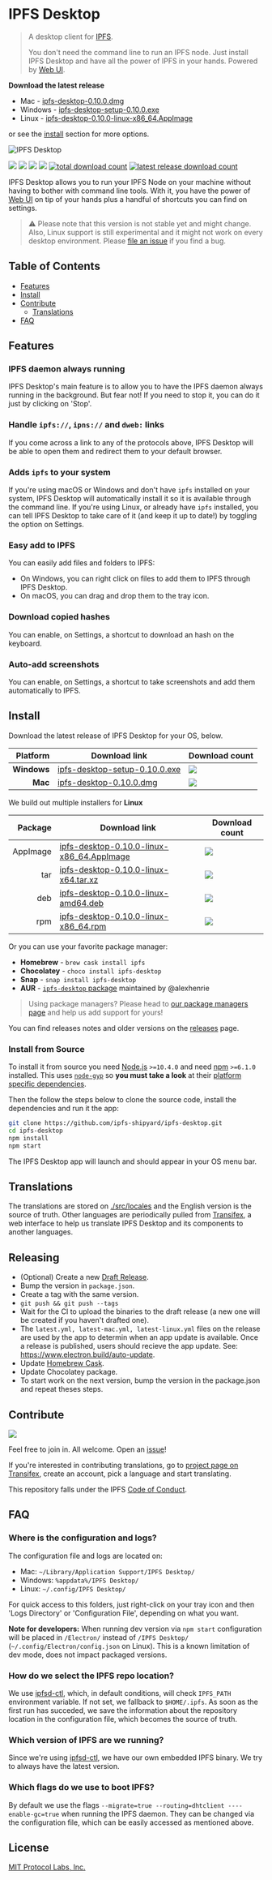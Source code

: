 # IPFS Desktop

> A desktop client for [IPFS](https://ipfs.io).
>
> You don't need the command line to run an IPFS node. Just install IPFS Desktop and have all the power of IPFS in your hands. Powered by [Web UI](https://github.com/ipfs-shipyard/ipfs-webui).

**Download the latest release**

- Mac - [ipfs-desktop-0.10.0.dmg](https://github.com/ipfs-shipyard/ipfs-desktop/releases/download/v0.10.0/ipfs-desktop-0.10.0.dmg)
- Windows - [ipfs-desktop-setup-0.10.0.exe](https://github.com/ipfs-shipyard/ipfs-desktop/releases/download/v0.10.0/ipfs-desktop-setup-0.10.0.exe)
- Linux - [ipfs-desktop-0.10.0-linux-x86_64.AppImage](https://github.com/ipfs-shipyard/ipfs-desktop/releases/download/v0.10.0/ipfs-desktop-0.10.0-linux-x86_64.AppImage)

or see the [install](#install) section for more options.

![IPFS Desktop](https://user-images.githubusercontent.com/157609/55424318-426b1680-5580-11e9-93ec-ec261879367f.jpg)

[![](https://img.shields.io/badge/made%20by-Protocol%20Labs-blue.svg?style=flat-square)](https://protocol.ai/)
[![](https://img.shields.io/badge/project-IPFS-blue.svg?style=flat-square)](http://ipfs.io/)
[![](https://img.shields.io/badge/freenode-%23ipfs-blue.svg?style=flat-square)](http://webchat.freenode.net/?channels=%23ipfs)
[![](https://david-dm.org/ipfs-shipyard/ipfs-desktop.svg?style=flat-square)](https://david-dm.org/ipfs-shipyard/ipfs-desktop)
[![total download count](https://img.shields.io/github/downloads/ipfs-shipyard/ipfs-desktop/total.svg?style=flat-square)](https://github.com/ipfs-shipyard/ipfs-desktop/releases)
[![latest release download count](https://img.shields.io/github/downloads-pre/ipfs-shipyard/ipfs-desktop/v0.10.0/total.svg?style=flat-square)](https://github.com/ipfs-shipyard/ipfs-desktop/releases/tag/v0.10.0)

IPFS Desktop allows you to run your IPFS Node on your machine without having to bother with command line tools. With it, you have the power of [Web UI](https://github.com/ipfs-shipyard/ipfs-webui) on tip of your hands plus a handful of shortcuts you can find on settings.

> ⚠ Please note that this version is not stable yet and might change. Also, Linux support is still experimental and it might not work on every desktop environment. Please [file an issue](https://github.com/ipfs-shipyard/ipfs-desktop/issues/new) if you find a bug.

## Table of Contents

- [Features](#features)
- [Install](#install)
- [Contribute](#contribute)
    - [Translations](#translations)
- [FAQ](#faq)

## Features

### IPFS daemon always running

IPFS Desktop's main feature is to allow you to have the IPFS daemon always running in the background. But fear not! If you need to stop it, you can do it just by clicking on 'Stop'.

### Handle `ipfs://`, `ipns://` and `dweb:` links

If you come across a link to any of the protocols above, IPFS Desktop will be able to open them and redirect them to your default browser.

### Adds `ipfs` to your system

If you're using macOS or Windows and don't have `ipfs` installed on your system, IPFS Desktop will automatically install it so it is available through the command line. If you're using Linux, or already have `ipfs` installed, you can tell IPFS Desktop to take care of it (and keep it up to date!) by toggling the option on Settings.

### Easy add to IPFS

You can easily add files and folders to IPFS:

- On Windows, you can right click on files to add them to IPFS through IPFS Desktop.
- On macOS, you can drag and drop them to the tray icon.

### Download copied hashes

You can enable, on Settings, a shortcut to download an hash on the keyboard.

### Auto-add screenshots

You can enable, on Settings, a shortcut to take screenshots and add them automatically to IPFS.

## Install

Download the latest release of IPFS Desktop for your OS, below.

| Platform | Download link | Download count
|---------:|---------------|---------------
| **Windows**  | [ipfs-desktop-setup-0.10.0.exe](https://github.com/ipfs-shipyard/ipfs-desktop/releases/download/v0.10.0/ipfs-desktop-setup-0.10.0.exe) | [![](https://img.shields.io/github/downloads-pre/ipfs-shipyard/ipfs-desktop/v0.10.0/ipfs-desktop-setup-0.10.0.exe.svg?style=flat-square)](https://github.com/ipfs-shipyard/ipfs-desktop/releases/download/v0.10.0/ipfs-desktop-setup-0.10.0.exe)
| **Mac**    | [ipfs-desktop-0.10.0.dmg](https://github.com/ipfs-shipyard/ipfs-desktop/releases/download/v0.10.0/ipfs-desktop-0.10.0.dmg) | [![](https://img.shields.io/github/downloads-pre/ipfs-shipyard/ipfs-desktop/v0.10.0/ipfs-desktop-0.10.0.dmg.svg?style=flat-square)](https://github.com/ipfs-shipyard/ipfs-desktop/releases/download/v0.10.0/ipfs-desktop-0.10.0.dmg)

We build out multiple installers for **Linux**

| Package | Download link | Download count
|---------:|---------------|---------------
| AppImage | [ipfs-desktop-0.10.0-linux-x86_64.AppImage](https://github.com/ipfs-shipyard/ipfs-desktop/releases/download/v0.10.0/ipfs-desktop-0.10.0-linux-x86_64.AppImage) | [![](https://img.shields.io/github/downloads-pre/ipfs-shipyard/ipfs-desktop/v0.10.0/ipfs-desktop-0.10.0-linux-x86_64.AppImage.svg?style=flat-square)](https://github.com/ipfs-shipyard/ipfs-desktop/releases/download/v0.10.0/ipfs-desktop-0.10.0-linux-x86_64.AppImage)
| tar | [ipfs-desktop-0.10.0-linux-x64.tar.xz](https://github.com/ipfs-shipyard/ipfs-desktop/releases/download/v0.10.0/ipfs-desktop-0.10.0-linux-x64.tar.xz) | [![](https://img.shields.io/github/downloads-pre/ipfs-shipyard/ipfs-desktop/v0.10.0/ipfs-desktop-0.10.0-linux-x64.tar.xz.svg?style=flat-square)](https://github.com/ipfs-shipyard/ipfs-desktop/releases/download/v0.10.0/ipfs-desktop-0.10.0-linux-x64.tar.xz)
| deb | [ipfs-desktop-0.10.0-linux-amd64.deb](https://github.com/ipfs-shipyard/ipfs-desktop/releases/download/v0.10.0/ipfs-desktop-0.10.0-linux-amd64.deb) | [![](https://img.shields.io/github/downloads-pre/ipfs-shipyard/ipfs-desktop/v0.10.0/ipfs-desktop-0.10.0-linux-amd64.deb.svg?style=flat-square)](https://github.com/ipfs-shipyard/ipfs-desktop/releases/download/v0.10.0/ipfs-desktop-0.10.0-linux-amd64.deb)
| rpm | [ipfs-desktop-0.10.0-linux-x86_64.rpm](https://github.com/ipfs-shipyard/ipfs-desktop/releases/download/v0.10.0/ipfs-desktop-0.10.0-linux-x86_64.rpm) | [![](https://img.shields.io/github/downloads-pre/ipfs-shipyard/ipfs-desktop/v0.10.0/ipfs-desktop-0.10.0-linux-x86_64.rpm.svg?style=flat-square)](https://github.com/ipfs-shipyard/ipfs-desktop/releases/download/v0.10.0/ipfs-desktop-0.10.0-linux-x86_64.rpm)

Or you can use your favorite package manager:

- **Homebrew** - `brew cask install ipfs`
- **Chocolatey** - `choco install ipfs-desktop`
- **Snap** - `snap install ipfs-desktop`
- **AUR** - [`ipfs-desktop` package](https://aur.archlinux.org/packages/ipfs-desktop/) maintained by @alexhenrie

> Using package managers? Please head to [our package managers page](https://github.com/ipfs-shipyard/ipfs-desktop/issues/691) and help us add support for yours!

You can find releases notes and older versions on the [releases](https://github.com/ipfs-shipyard/ipfs-desktop/releases) page.

### Install from Source

To install it from source you need [Node.js](https://nodejs.org/en/) `>=10.4.0` and
need [npm](npmjs.org) `>=6.1.0` installed. This uses [`node-gyp`](https://github.com/nodejs/node-gyp) so **you must take a look** at their [platform specific dependencies](https://github.com/nodejs/node-gyp#installation).

Then the follow the steps below to clone the source code, install the dependencies and run it the app:

```bash
git clone https://github.com/ipfs-shipyard/ipfs-desktop.git
cd ipfs-desktop
npm install
npm start
```

The IPFS Desktop app will launch and should appear in your OS menu bar.

## Translations

The translations are stored on [./src/locales](./src/locales) and the English version is the source of truth.
Other languages are periodically pulled from [Transifex](https://www.transifex.com/ipfs/ipfs-desktop/), a web interface to help us translate IPFS Desktop and its components to another languages.

## Releasing

- (Optional) Create a new [Draft Release](https://github.com/ipfs-shipyard/ipfs-desktop/releases).
- Bump the version in `package.json`.
- Create a tag with the same version.
- `git push && git push --tags`
- Wait for the CI to upload the binaries to the draft release (a new one will be created if you haven't drafted one).
- The `latest.yml, latest-mac.yml, latest-linux.yml` files on the release are used by the app to determin when an app update is available. Once a release is published, users should recieve the app update. See: https://www.electron.build/auto-update.
- Update [Homebrew Cask](https://github.com/Homebrew/homebrew-cask/blob/master/CONTRIBUTING.md#updating-a-cask).
- Update Chocolatey package.
- To start work on the next version, bump the version in the package.json and repeat theses steps.

## Contribute

[![](https://cdn.rawgit.com/jbenet/contribute-ipfs-gif/master/img/contribute.gif)](https://github.com/ipfs/community/#contributing-guidelines)

Feel free to join in. All welcome. Open an [issue](https://github.com/ipfs-shipyard/ipfs-desktop/issues)!

If you're interested in contributing translations, go to [project page on Transifex](https://www.transifex.com/ipfs/ipfs-desktop/translate/), create an account, pick a language and start translating.

This repository falls under the IPFS [Code of Conduct](https://github.com/ipfs/community/blob/master/code-of-conduct.md).

## FAQ

### Where is the configuration and logs?

The configuration file and logs are located on:
- Mac: `~/Library/Application Support/IPFS Desktop/`
- Windows: `%appdata%/IPFS Desktop/`
- Linux: `~/.config/IPFS Desktop/`

For quick access to this folders, just right-click on your tray icon and then 'Logs Directory' or 'Configuration File', depending on what you want.

**Note for developers:** When running dev version via `npm start` configuration will be placed in `/Electron/` instead of `/IPFS Desktop/` (`~/.config/Electron/config.json` on Linux). This is a known limitation of dev mode, does not impact packaged versions.

### How do we select the IPFS repo location?

We use [ipfsd-ctl](https://github.com/ipfs/js-ipfsd-ctl), which, in default conditions, will check `IPFS_PATH` environment variable. If not set, we fallback to `$HOME/.ipfs`. As soon as the first run has succeded, we save the information about the repository location in the configuration file, which becomes the source of truth.

### Which version of IPFS are we running?

Since we're using [ipfsd-ctl](https://github.com/ipfs/js-ipfsd-ctl), we have our own embedded IPFS binary. We try to always have the latest version.

### Which flags do we use to boot IPFS?

By default we use the flags `--migrate=true --routing=dhtclient ----enable-gc=true` when running the IPFS daemon. They can be changed via the configuration file, which can be easily accessed as mentioned above.

## License

[MIT Protocol Labs, Inc.](./LICENSE)
